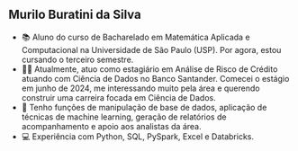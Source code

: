 ## Murilo Buratini da Silva
- 📚 Aluno do curso de Bacharelado em Matemática Aplicada e Computacional na Universidade de São Paulo (USP). Por agora, estou cursando o terceiro semestre.
- 🧑‍💻 Atualmente, atuo como estagiário em Análise de Risco de Crédito atuando com Ciência de Dados no Banco Santander. Comecei o estágio em junho de 2024, me interessando muito pela área e querendo construir uma carreira focada em Ciência de Dados.
- 📝 Tenho funções de manipulação de base de dados, aplicação de técnicas de machine learning, geração de relatórios de acompanhamento e apoio aos analistas da área.
- 💻 Experiência com Python, SQL, PySpark, Excel e Databricks.

<!--
**MuriloBuratini/MuriloBuratini** is a ✨ _special_ ✨ repository because its `README.md` (this file) appears on your GitHub profile.

Here are some ideas to get you started:

- 🔭 I’m currently working on ...
- 🌱 I’m currently learning ...
- 👯 I’m looking to collaborate on ...
- 🤔 I’m looking for help with ...
- 💬 Ask me about ...
- 📫 How to reach me: ...
- 😄 Pronouns: ...
- ⚡ Fun fact: ...
-->
